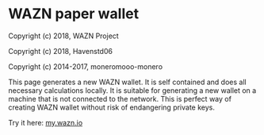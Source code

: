 # WAZN paper wallet

Copyright (c) 2018, WAZN Project

Copyright (c) 2018, Havenstd06

Copyright (c) 2014-2017, moneromooo-monero

This page generates a new WAZN wallet. It is self contained and does all necessary calculations locally. It is suitable for generating a new wallet on a machine that is not connected to the network. This is perfect way of creating WAZN wallet without risk of endangering private keys.

Try it here: <a href="https://my.wazn.io">my.wazn.io</a>
